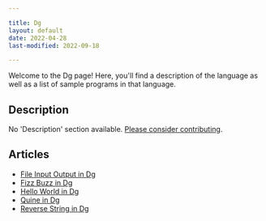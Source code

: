 ```yaml
---

title: Dg
layout: default
date: 2022-04-28
last-modified: 2022-09-18

---
```


Welcome to the Dg page! Here, you'll find a description of the language as well as a list of sample programs in that language.

## Description

No 'Description' section available. [Please consider contributing](https://github.com/TheRenegadeCoder/sample-programs-website).

## Articles

- [File Input Output in Dg](https://sampleprograms.io/projects/file-input-output/dg)
- [Fizz Buzz in Dg](https://sampleprograms.io/projects/fizz-buzz/dg)
- [Hello World in Dg](https://sampleprograms.io/projects/hello-world/dg)
- [Quine in Dg](https://sampleprograms.io/projects/quine/dg)
- [Reverse String in Dg](https://sampleprograms.io/projects/reverse-string/dg)